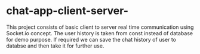 # chat-app-client-server-
This project consists of basic client to server real time communication using Socket.io concept.
The user history is taken from const instead of database for demo purpose.
If required we can save the chat history of user to databse and then take it for further use.
